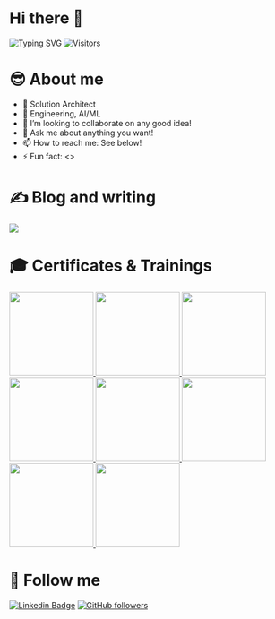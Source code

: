 # Hi there 👋

[![Typing SVG](https://readme-typing-svg.demolab.com?font=Fira+Code&pause=1000&width=435&lines=Welcome+to+my+GitHub+profile)](https://git.io/typing-svg) ![Visitors](https://api.visitorbadge.io/api/visitors?path=https%3A%2F%2Fgithub.com%2Fkuldeepsingh-in%2Fkuldeepsingh-in&label=Visitors%20%3A&labelColor=%230a1930&countColor=%230a1930&labelStyle=none)



# 😎 About me 

- 🔭 Solution Architect
- 🌱 Engineering, AI/ML
- 👯 I’m looking to collaborate on any good idea!
- 💬 Ask me about anything you want!
- 📫 How to reach me: See below!
- ⚡ Fun fact: <>

# ✍️ Blog and writing
<!-- blog-post-list:start -->
<a href="https://github.com/kuldeepsingh-in/TechWithKD">
  <img src="https://github-readme-stats.vercel.app/api/pin/?username=kuldeepsingh-in&repo=TechWithKD&theme=transparent" />
</a>

<!--
### [Azure Data](https://github.com/kuldeepsingh-in/TechWithKD) 
> Last updated: Saturday, July 20, 2023 at 12:24:46 AM

### [Azure DevOps](https://github.com/kuldeepsingh-in/TechWithKD) 
> Last updated: Saturday, July 20, 2023 at 12:24:46 AM

### [Databricks](https://github.com/kuldeepsingh-in/TechWithKD) 
> Last updated: Saturday, July 20, 2023 at 12:24:46 AM
-->

<!--
[Read more](https://kuldeepsingh-in.github.io/)
> Last updated: Saturday, July 20, 2023 at 12:24:46 AM
> Showing 2 of 15 posts.
[![Title 1](https://kuldeepsingh-in.github.io/)
-->
<!-- blog-post-list:end -->

<!-- # 📈 GitHub Stats
<picture>
  <img height=200 align="center" src="https://raw.githubusercontent.com/kuldeepsingh-in/github-stats/master/generated/overview.svg#kd-darkmode" />
</picture>
<picture>
  <img height=200 align="center" src="https://raw.githubusercontent.com/kuldeepsingh-in/github-stats/master/generated/languages.svg#kd-darkmode" />
</picture> -->
<!--
<picture>
  <img height=200 align="center" src="https://github-readme-stats.vercel.app/api?username=kuldeepsingh-in&rank_icon=github&show_icons=true&theme=transparent" />
</picture>
<picture>
  <img height=200 align="center" src="https://github-readme-stats.vercel.app/api/top-langs?username=kuldeepsingh-in&theme=transparent&hide=HTML,Less,SCSS&layout=compact&langs_count=8" />
</picture>
&card_width=320 -->
<!--
<picture>
<source srcset="https://github-readme-stats.vercel.app/api?username=kuldeepsingh-in&show_icons=true&theme=dark" media="(prefers-color-scheme: dark)"/>
<source srcset="https://github-readme-stats.vercel.app/api?username=kuldeepsingh-in&show_icons=true" media="(prefers-color-scheme: light), (prefers-color-scheme: no-preference)"/>
<img src="https://github-readme-stats.vercel.app/api?username=kuldeepsingh-in&show_icons=true" />
</picture>
<picture>
<source srcset="https://github-readme-stats.vercel.app/api/top-langs/?username=kuldeepsingh-in&layout=compact&show_icons=true&theme=dark" media="(prefers-color-scheme: dark)"/>
<source srcset="https://github-readme-stats.vercel.app/api/top-langs/?username=kuldeepsingh-in&layout=compact&show_icons=true" media="(prefers-color-scheme: light), (prefers-color-scheme: no-preference)"/>
<img src="https://github.com/kuldeepsingh-in/github-readme-stats" />
</picture>
-->

# 🎓 Certificates & Trainings 
<!--START_SECTION:badges-->
<!--Cloud solutions Architect -->
<a href="https://www.credly.com/badges/1dc3a80e-6e39-449f-8743-37dac3b35e47">
  <img height="150px" src="https://images.credly.com/size/340x340/images/be8fcaeb-c769-4858-b567-ffaaa73ce8cf/image.png" />
</a>
<!--S2 Case4 -->
<a href="https://www.credly.com/badges/6988f413-9119-47a9-9460-fde24905105c">
  <img height="150px" src="https://images.credly.com/size/340x340/images/70eb1e3f-d4de-4377-a062-b20fb29594ea/azure-data-fundamentals-600x600.png" />
</a>
<!--S2 Case3 -->
<a href="https://www.credly.com/badges/c48d65b9-12a4-43f1-8c40-20b7bb8ed553">
  <img height="150px" src="https://images.credly.com/size/340x340/images/fc1352af-87fa-4947-ba54-398a0e63322e/security-compliance-and-identity-fundamentals-600x600.png" />
</a>
<!--S2 Case2 -->
<a href="https://www.credly.com/badges/fa81af80-1c22-4fd6-9f4f-dd0fe3326041">
  <img height="150px" src="https://images.credly.com/size/340x340/images/42992295-0ee2-4527-982d-e51efbec40fc/dynamics365-fundamentals-crm-600x600.png" />
</a>
<!--S2 Case1 -->
<a href="https://www.credly.com/badges/371d24bb-b224-4b01-9761-dae6843be8c2">
  <img height="150px" src="https://images.credly.com/size/340x340/images/5fc2d535-e716-46c4-881a-f4822b8da0e5/Cognitive_Class_-_What_is_Data_Science.png" />
</a>
<!--S2 Onboarding -->
<a href="https://www.credly.com/badges/fdaa5cb8-6d58-447d-a373-242cf5068ee5">
  <img height="150px" src="https://images.credly.com/size/340x340/images/84ac9eff-b8a2-4683-846b-f59887a73801/Python_101_Data_Science.png" />
</a>
<!--S1 2022 -->
<a href="https://www.credly.com/badges/6d409102-3220-43fb-adc2-9ac885d03042">
  <img height="150px" src="https://images.credly.com/size/340x340/images/60cf69ce-6129-425d-9a42-7732fa07da1e/Tools_for_Data_Science_Foundational.png" />
</a>
<!--S1 Case1 -->
<a href="hhttps://www.credly.com/badges/54d988ea-609d-4131-bd7d-f11a1227ec39">
  <img height="150px" src="https://images.credly.com/size/340x340/images/5ae9bf9e-da6e-4cec-82eb-d2b4cfea9751/Machine_Learning_with_Python.png" />
</a>
<!--END_SECTION:badges-->

# 🔔 Follow me

[![Linkedin Badge](https://img.shields.io/badge/-Yamini%20Singh-blue?style=flat-square&logo=Linkedin&logoColor=white&link=https://www.linkedin.com/in/Yamini%20Singh/)](https://www.linkedin.com/in/yaminisingh-in/) 
[![GitHub followers](https://img.shields.io/github/followers/yaminisingh-5?label=Follow&style=social)](https://github.com/yaminisingh-5/?tab=follow)
